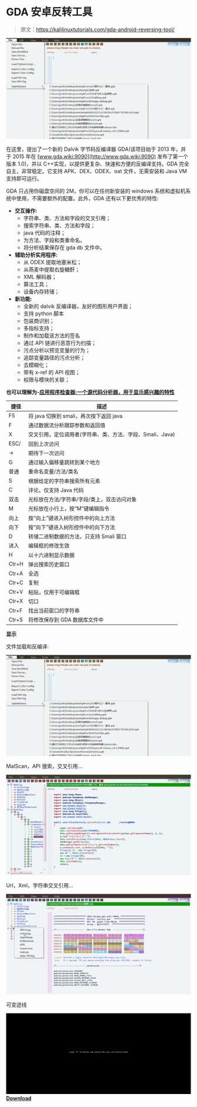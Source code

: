# GDA 安卓反转工具

> 原文：<https://kalilinuxtutorials.com/gda-android-reversing-tool/>

[![GDA Android Reversing Tool](img/a9f63f1099ea83b0a6b01e6cc52811b6.png "GDA Android Reversing Tool")](https://1.bp.blogspot.com/-S0Z3R4D41qs/XjyWA3UnjJI/AAAAAAAAEyM/AWXPiVbyAFQY98afb5D80VsvF7A5JOkcACLcBGAsYHQ/s1600/GDA-1.gif)

在这里，提出了一个新的 Dalvik 字节码反编译器 GDA(该项目始于 2013 年，并于 2015 年在 [www.gda.wiki:9090](http://www.gda.wiki:9090) 发布了第一个版本 1.0)，并以 C++实现，以提供更复杂、快速和方便的反编译支持。GDA 完全自主，非常稳定。它支持 APK、DEX、ODEX、oat 文件，无需安装和 Java VM 支持即可运行。

GDA 只占用你磁盘空间的 2M，你可以在任何新安装的 windows 系统和虚拟机系统中使用，不需要额外的配置。此外，GDA 还有以下更优秀的特性:

*   **交互操作:**
    *   字符串、类、方法和字段的交叉引用；
    *   搜索字符串、类、方法和字段；
    *   java 代码的注释；
    *   为方法、字段和类重命名。
    *   将分析结果保存在 gda db 文件中。
*   **辅助分析实用程序:**
    *   从 ODEX 提取地塞米松；
    *   从燕麦中提取右旋糖酐；
    *   XML 解码器；
    *   算法工具；
    *   设备内存转储；
*   **新功能:**
    *   全新的 dalvik 反编译器，友好的图形用户界面；
    *   支持 python 脚本
    *   包装商识别；
    *   多指标支持；
    *   制作和加载该方法的签名
    *   通过 API 链进行恶意行为扫描；
    *   污点分析以预览变量的行为；
    *   追踪变量路径的污点分析；
    *   去模糊化；
    *   带有 x-ref 的 API 视图；
    *   权限与模块的关联；

**也可以理解为-[应用程序检查器:一个源代码分析器，用于显示感兴趣的特性](https://kalilinuxtutorials.com/application-inspector/)**

| 捷径 | 描述 |
| --- | --- |
| F5 | 将 java 切换到 smali，再次按下返回 java |
| F | 通过数据流分析跟踪参数和返回值 |
| X | 交叉引用，定位调用者(字符串、类、方法、字段、Smali、Java) |
| ESC/ | 回到上次访问 |
| -> | 期待下一次访问 |
| G | 通过输入偏移量跳转到某个地方 |
| 普通 | 重命名变量/方法/类名 |
| S | 根据给定的字符串搜索所有元素 |
| C | 评论。仅支持 Java 代码 |
| 双击 | 光标放在方法/字符串/字段/类上，双击访问对象 |
| M | 光标放在小行上，按“M”键编辑指令 |
| 向上 | 按“向上”键进入树形控件中的向上方法 |
| 向下 | 按“向下”键进入树形控件中的向下方法 |
| D | 转储二进制数据的方法，只支持 Smali 窗口 |
| 进入 | 编辑框的修改生效 |
| H | 以十六进制显示数据 |
| Ctr+H | 弹出搜索历史窗口 |
| Ctr+A | 全选 |
| Ctr+C | 复制 |
| Ctr+V | 粘贴，仅用于可编辑框 |
| Ctr+X | 切口 |
| Ctr+F | 找出当前窗口的字符串 |
| Ctr+S | 将修改保存到 GDA 数据库文件中 |

**显示**

文件加载和反编译:

![GDA Android Reversing Tool](img/a9f63f1099ea83b0a6b01e6cc52811b6.png "GDA Android Reversing Tool")

MalScan，API 搜索，交叉引用…

![](img/1aee58bef85a62c0c720b567be784583.png)

Url，Xml，字符串交叉引用…

![](img/8f22c878460f4730511e93c57571e37b.png)

可变迹线

![](img/1e10a066f2132c4e7c8842dc4cfe2e19.png)[**Download**](https://github.com/charles2gan/GDA-android-reversing-Tool)